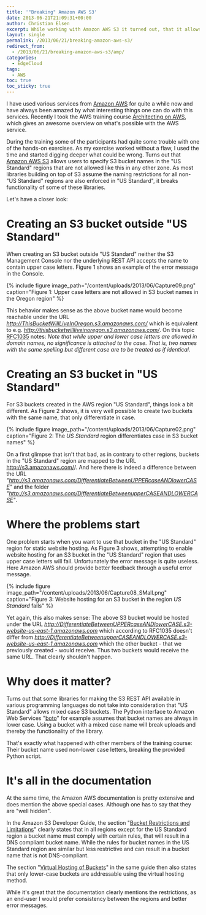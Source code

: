 ```yaml
---
title: '"Breaking" Amazon AWS S3'
date: 2013-06-21T21:09:31+00:00
author: Christian Elsen
excerpt: While working with Amazon AWS S3 it turned out, that it allows users to specify S3 bucket names in the "US Standard" regions that are not allowed like this in any other zone. As most libraries building on top of S3 assume the naming restrictions for all non-"US Standard" regions are also enforced in "US Standard", this breaks quite a bit of things.
layout: single
permalink: /2013/06/21/breaking-amazon-aws-s3/
redirect_from:
  - /2013/06/21/breaking-amazon-aws-s3/amp/
categories:
  - EdgeCloud
tags:
  - AWS
toc: true
toc_sticky: true
---
```

I have used various services from [Amazon AWS](https://aws.amazon.com/) for quite a while now and have always been amazed by what interesting things one can do with this services. Recently I took the AWS training course [Architecting on AWS](https://www.edge-cloud.net/2014/03/11/architecture-design-vsphere-ipv6/), which gives an awesome overview on what's possible with the AWS service.

During the training some of the participants had quite some trouble with one of the hands-on exercises. As my exercise worked without a flaw, I used the time and started digging deeper what could be wrong. Turns out that [Amazon AWS S3](https://aws.amazon.com/s3/) allows users to specify S3 bucket names in the "US Standard" regions that are not allowed like this in any other zone. As most libraries building on top of S3 assume the naming restrictions for all non-"US Standard" regions are also enforced in "US Standard", it breaks functionality of some of these libraries.

Let's have a closer look:

# Creating an S3 bucket outside "US Standard"

When creating an S3 bucket outside "US Standard" neither the S3 Management Console nor the underlying REST API accepts the name to contain upper case letters. Figure 1 shows an example of the error message in the Console.

{% include figure image_path="/content/uploads/2013/06/Capture09.png" caption="Figure 1: Upper case letters are not allowed in S3 bucket names in the Oregon region" %}

This behavior makes sense as the above bucket name would become reachable under the URL *http://ThisBucketWillLiveInOregon.s3.amazonaws.com/* which is equivalent to e.g. *http://thisbucketwillliveinoregon.s3.amazonaws.com/*. On this topic [RFC1035](https://www.ietf.org/rfc/rfc1035.txt) notes: *Note that while upper and lower case letters are allowed in domain names, no significance is attached to the case. That is, two names with the same spelling but different case are to be treated as if identical.*

# Creating an S3 bucket in "US Standard"

For S3 buckets created in the AWS region "US Standard", things look a bit different. As Figure 2 shows, it is very well possible to create two buckets with the same name, that only differentiate in case.

{% include figure image_path="/content/uploads/2013/06/Capture02.png" caption="Figure 2: The *US Standard* region differentiates case in S3 bucket names" %}

On a first glimpse that isn't that bad, as in contrary to other regions, buckets in the "US Standard" region are mapped to the URL http://s3.amazonaws.com/<Bucket Name>/. And here there is indeed a difference between the URL _"http://s3.amazonaws.com/DifferentiateBetweenUPPERcaseANDlowerCASE"_ and the folder _"http://s3.amazonaws.com/DifferentiateBetweenupperCASEANDLOWERCASE"_.

# Where the problems start

One problem starts when you want to use that bucket in the "US Standard" region for static website hosting. As Figure 3 shows, attempting to enable website hosting for an S3 bucket in the "US Standard" region that uses upper case letters will fail. Unfortunately the error message is quite useless. Here Amazon AWS should provide better feedback through a useful error message.

{% include figure image_path="/content/uploads/2013/06/Capture08_SMall.png" caption="Figure 3: Website hosting for an S3 bucket in the region *US Standard* fails" %}

Yet again, this also makes sense: The above S3 bucket would be hosted under the URL *http://DifferentiateBetweenUPPERcaseANDlowerCASE.s3-website-us-east-1.amazonaws.com* which according to RFC1035 doesn't differ from *http://DifferentiateBetweenupperCASEANDLOWERCASE.s3-website-us-east-1.amazonaws.com* which the other bucket - that we previously created - would receive. Thus two buckets would receive the same URL. That clearly shouldn't happen.

# Why does it matter?

Turns out that some libraries for making the S3 REST API available in various programming languages do not take into consideration that "US Standard" allows mixed case S3 buckets. The Python interface to Amazon Web Services "[boto](https://aws.amazon.com/sdk-for-python/)" for example assumes that bucket names are always in lower case. Using a bucket with a mixed case name will break uploads and thereby the functionality of the library.

That's exactly what happened with other members of the training course: Their bucket name used non-lower case letters, breaking the provided Python script.

# It's all in the documentation

At the same time, the Amazon AWS documentation is pretty extensive and does mention the above special cases. Although one has to say that they are "well hidden".

In the Amazon S3 Developer Guide, the section "[Bucket Restrictions and Limitations](https://docs.aws.amazon.com/AmazonS3/latest/dev/BucketRestrictions.html)" clearly states that in all regions except for the US Standard region a bucket name must comply with certain rules, that will result in a DNS compliant bucket name. While the rules for bucket names in the US Standard region are similar but less restrictive and can result in a bucket name that is not DNS-compliant.

The section "[Virtual Hosting of Buckets](https://docs.aws.amazon.com/AmazonS3/latest/dev/VirtualHosting.html)" in the same guide then also states that only lower-case buckets are addressable using the virtual hosting method.

While it's great that the documentation clearly mentions the restrictions, as an end-user I would prefer consistency between the regions and better error messages.
